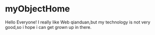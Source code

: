 # myObjectHome

Hello Everyone!
I really like Web qianduan,but my technology is not very good,so i hope i can get grown up in there.
